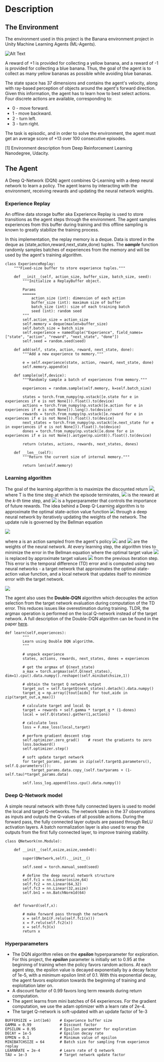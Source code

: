 # Description

## The Environment

The environment used in this project is the Banana environment project in Unity Machine Learning Agents (ML-Agents).

![Alt Text](banana_anim.gif)

A reward of +1 is provided for collecting a yellow banana, and a reward of -1 is provided for collecting a blue banana. Thus, the goal of the agent is to collect as many yellow bananas as possible while avoiding blue bananas.

The state space has 37 dimensions and contains the agent's velocity, along with ray-based perception of objects around the agent's forward direction. Given this information, the agent has to learn how to best select actions. Four discrete actions are available, corresponding to:

* 0 - move forward.
* 1 - move backward.
* 2 - turn left.
* 3 - turn right.

The task is episodic, and in order to solve the environment, the agent must get an average score of +13 over 100 consecutive episodes.

[1] Environment description from Deep Reinforcement Learning Nanodegree, Udacity.

## The Agent

A Deep Q-Network (DQN) agent combines Q-Learning with a deep neural network to learn a policy. The agent learns by interacting with the environment, receiving rewards and updating the neural network weights. 

### Experience Replay

An offline data storage buffer aka Experience Replay is used to store transitions as the agent steps through the environment. The agent samples experiences from this buffer during training and this offline sampling is known to greatly stabilize the training process.

In this implementation, the replay memory is a deque. Data is stored in the deque as (state,action,reward,next_state,done) tuples. The ***sample*** function randomly samples batches of experiences from the memory and will be used by the agent's training algorithm.

<pre><code>class ExperienceReplay:
    """Fixed-size buffer to store experience tuples."""

    def __init__(self, action_size, buffer_size, batch_size, seed):
        """Initialize a ReplayBuffer object.

        Params
        ======
            action_size (int): dimension of each action
            buffer_size (int): maximum size of buffer
            batch_size (int): size of each training batch
            seed (int): random seed
        """
        self.action_size = action_size
        self.memory = deque(maxlen=buffer_size)  
        self.batch_size = batch_size
        self.experience = namedtuple("Experience", field_names=["state", "action", "reward", "next_state", "done"])
        self.seed = random.seed(seed)
    
    def add(self, state, action, reward, next_state, done):
        """Add a new experience to memory."""
        
        e = self.experience(state, action, reward, next_state, done)
        self.memory.append(e)
    
    def sample(self,device):
        """Randomly sample a batch of experiences from memory."""
        
        experiences = random.sample(self.memory, k=self.batch_size)

        states = torch.from_numpy(np.vstack([e.state for e in experiences if e is not None])).float().to(device)
        actions = torch.from_numpy(np.vstack([e.action for e in experiences if e is not None])).long().to(device)
        rewards = torch.from_numpy(np.vstack([e.reward for e in experiences if e is not None])).float().to(device)
        next_states = torch.from_numpy(np.vstack([e.next_state for e in experiences if e is not None])).float().to(device)
        dones = torch.from_numpy(np.vstack([e.done for e in experiences if e is not None]).astype(np.uint8)).float().to(device)
  
        return (states, actions, rewards, next_states, dones)

    def __len__(self):
        """Return the current size of internal memory."""
        
        return len(self.memory)
</code></pre>

### Learning algorithm

The goal of the learning algorithm is to maximize the discounted return <img src="https://render.githubusercontent.com/render/math?math=G=\sum_{k=0}^{T}\gamma^{k}r_{k}">, where T is the time step at which the episode terminates, <img src="https://render.githubusercontent.com/render/math?math=r_k"> is the reward at the *k-th* time step, and <img src="https://render.githubusercontent.com/render/math?math=\gamma"> is a hyperparameter that controls the importance of future rewards. The idea behind a Deep Q-Learning algorithm is to approximate the optimal state-action value function <img src="https://render.githubusercontent.com/render/math?math=Q^{*}(s,a)"> through a deep neural network by iteratively updating the weights of the network. The update rule is governed by the Bellman equation

<img src="https://render.githubusercontent.com/render/math?math=Q^{*}(s,a%3B\theta) = r %2B \gamma max_a Q^{*}(s,a%3Btheta)">

where a is an action sampled from the agent's policy <img src="https://render.githubusercontent.com/render/math?math=\pi"> and <img src="https://render.githubusercontent.com/render/math?math=\theta)"> are the weights of the neural network. At every learning step, the algorithm tries to minimize the error in the Bellman equation where the optimal target value <img src="https://render.githubusercontent.com/render/math?math=Q^*(s,a%3B\theta)"> is replaced by approximate target values <img src="https://render.githubusercontent.com/render/math?math=Q^*(s,a%3B\theta^-)"> from the previous iteration step. This error is the temporal difference (TD) error and is computed using two neural networks - a target network that approximates the optimal state-action value function, and a local network that updates itself to minimize error with the target network.

<img src="https://render.githubusercontent.com/render/math?math=\delta = Q^(s,a%3B\theta) - r %2B \gamma argmax_a Q^*(s,a%3B\theta^-)">

The agent also uses the **Double-DQN** algorithm which decouples the action selection from the target network evaluation during computation of the TD error. This reduces issues like overestimation during training. TLDR, the argmax operation is performed on the local Q-network instead of the target network. A full description of the Double-DQN algorithm can be found in the paper [here](https://arxiv.org/abs/1509.06461).

<pre><code>def learn(self,experiences):
        """
        Learn using Double DQN algorithm.
        """
        
        # unpack experience
        states, actions, rewards, next_states, dones = experiences
        
        # get the argmax of Q(next_state)
        a_max = torch.argmax(self.Q(next_states), dim=1).cpu().data.numpy().reshape((self.minibatchsize,1))
        
        # obtain the target Q network output
        target_out = self.targetQ(next_states).detach().data.numpy()
        target_q = np.array([tout[aidx] for tout,aidx in zip(target_out,a_max)])
        
        # calculate target and local Qs
        target = rewards + self.gamma * target_q * (1-dones)
        local = self.Q(states).gather(1,actions)
        
        # calculate loss
        loss = F.mse_loss(local,target)
        
        # perform gradient descent step
        self.optimizer.zero_grad()    # reset the gradients to zero
        loss.backward()
        self.optimizer.step()
        
        # soft update target network
        for target_params, params in zip(self.targetQ.parameters(), self.Q.parameters()):
            target_params.data.copy_(self.tau*params + (1-self.tau)*target_params.data)
    
        self.loss_log.append(loss.cpu().data.numpy())
</code></pre>



### Deep Q-Network model

A simple neural network with three fully connected layers is used to model the local and target Q-networks. The network takes in the 37 observations as inputs and outputs the Q-values of all possible actions. During the forward pass, the fully connected layer outputs are passed through ReLU activation layers. A batch normalization layer is also used to wrap the outputs from the first fully connected layer, to improve training stability.

<pre><code>class QNetwork(nn.Module):
    
    def __init__(self,osize,asize,seed=0):
        
        super(QNetwork,self).__init__()
        
        self.seed = torch.manual_seed(seed)
        
        # define the deep neural network structure
        self.fc1 = nn.Linear(osize,64)
        self.fc2 = nn.Linear(64,32)
        self.fc3 = nn.Linear(32,asize)
        self.bn1 = nn.BatchNorm1d(64)
        
    
    def forward(self,x):
        
        # make forward pass through the network
        x = self.bn1(F.relu(self.fc1(x)))
        x = F.relu(self.fc2(x))
        x = self.fc3(x)
        return x
</code></pre>

### Hyperparameters

* The DQN algorithm relies on the ***epsilon*** hyperparameter for exploration. For this project, the ***epsilon*** parameter is initially set to 0.95 at the begininng of training when the policy favors random actions. At each agent step, the epsilon value is decayed exponentially by a decay factor of 1e-5, with a minimum epsilon limit of 0.1. With this exponential decay, the agent favors exploration towards the beginning of training and exploitation later on.
* A discount factor of 0.99 favors long term rewards during return computation.
* The agent learns from mini batches of 64 experiences. For the gradient computation, we use the adam optimizer with a learn rate of 2e-4.
* The target Q-network is soft-updated with an update factor of 1e-3

<pre><code>BUFFERSIZE = int(1e6)    # Experience buffer size
GAMMA = 0.99             # Discount factor
EPSILON = 0.95           # Epsilon parameter for exploration
DECAY = 1e-5             # Epsilon decay rate
EPMIN = 0.1              # Minimum value of epsilon
MINIBATCHSIZE = 64       # Batch size for sampling from experience replay
LEARNRATE = 2e-4         # Learn rate of Q network
TAU = 1e-3               # Target network update factor
</code></pre>

